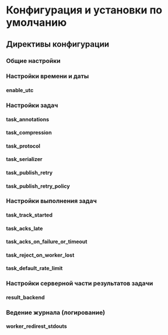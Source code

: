 # Конфигурация и установки по умолчанию

## Директивы конфигурации

### Общие настройки

### Настройки времени и даты

#### enable\_utc

### Настройки задач

#### task\_annotations

#### task\_compression

#### task\_protocol

#### task\_serializer

#### task\_publish\_retry

#### task\_publish\_retry\_policy

### Настройки выполнения задач

#### task\_track\_started

#### task\_acks\_late

#### task\_acks\_on\_failure\_or\_timeout

#### task\_reject\_on\_worker\_lost

#### **task\_default\_rate\_limit**

### Настройки серверной части результатов задачи

#### result\_backend

### Ведение журнала (логирование)

#### worker\_redirest\_stdouts
